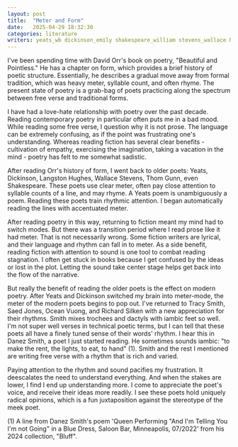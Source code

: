 ```yaml
---
layout: post
title:  "Meter and Form"
date:   2025-04-29 18:32:30
categories: literature 
writers: yeats_wb dickinson_emily shakespeare_william stevens_wallace hughes_langston smith_tracy jones_saed vuong_ocean silken_richard smith_danez orr_david
---
```


I've been spending time with David Orr's book on poetry, "Beautiful and Pointless." He has a chapter on form, which provides a brief history of poetic structure.  Essentially, he describes a gradual move away from formal tradition, which was heavy meter, syllable count, and often rhyme. The present state of poetry is a grab-bag of poets practicing along the spectrum between free verse and traditional forms.  

I have had a love-hate relationship with poetry over the past decade.  Reading contemporary poetry in particular often puts me in a bad mood.  While reading some free verse, I question why it is not prose.  The language can be extremely confusing, as if the point was frustrating one's understanding.  Whereas reading fiction has several clear benefits - cultivation of empathy, exercising the imagination, taking a vacation in the mind -  poetry has felt to me somewhat sadistic. 

After reading Orr's history of form, I went back to older poets: Yeats, Dickinson, Langston Hughes, Wallace Stevens, Thom Gunn, even Shakespeare.  These poets use clear meter, often pay close attention to syllable counts of a line, and may rhyme.  A Yeats poem is unambiguously a poem. Reading these poets train rhythmic attention.  I began automatically reading the lines with accentuated meter.  

After reading poetry in this way, returning to fiction meant my mind had to switch modes. But there was a transition period where I read prose like it had meter.  That is not necessarily wrong.  Some fiction writers are lyrical, and their language and rhythm can fall in to meter.   As a side benefit, reading fiction with attention to sound is one tool to combat reading stagnation.  I often get stuck in books because I get confused by the ideas or lost in the plot.  Letting the sound take center stage helps get back into the flow of the narrative. 

But really the benefit of reading the older poets is the effect on modern poetry.  After Yeats and Dickinson switched my brain into meter-mode, the meter of the modern poets begins to pop out.  I've returned to Tracy Smith, Saed Jones, Ocean Vuong, and Richard Silken with a new appreciation for their rhythms.  Smith mixes trochees and dactyls with iambic feet so well.  I'm not super well verses in technical poetic terms, but I can tell that these poets all have a finely tuned sense of their words' rhythm.  I hear this in Danez Smith, a poet I just started reading.  He sometimes sounds iambic: "to make the rent, the lights, to eat, to hand" (1).  Smith and the rest I mentioned are writing free verse with a rhythm that is rich and varied.

Paying attention to the rhythm and sound pacifies my frustration.  It deescalates the need to understand everything.  And when the stakes are lower, I find I end up understanding more.  I come to appreciate the poet's voice, and receive their ideas more readily.  I see these poets hold uniquely radical opinions, which is a fun juxtaposition against the stereotype of the meek poet. 


(1) A line from Danez Smith's poem 'Queen Performing "And I'm Telling You I'm not Going" in a Blue Dress, Saloon Bar, Minneapolis, 07/2022' from his 2024 collection, "Bluff".

